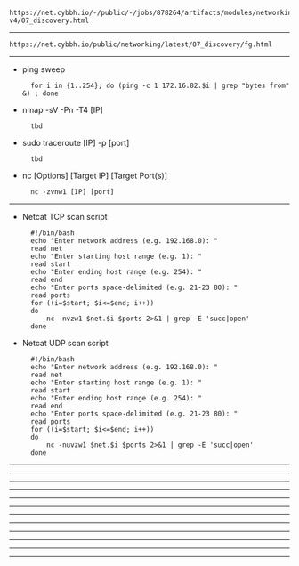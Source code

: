     https://net.cybbh.io/-/public/-/jobs/878264/artifacts/modules/networking/slides-v4/07_discovery.html
_________________________________________________________________________________________________________________
    https://net.cybbh.io/public/networking/latest/07_discovery/fg.html
_________________________________________________________________________________________________________________
- ping sweep
  
        for i in {1..254}; do (ping -c 1 172.16.82.$i | grep "bytes from" &) ; done

- nmap -sV -Pn -T4 [IP]

        tbd

- sudo traceroute [IP] -p [port]

        tbd

- nc [Options] [Target IP] [Target Port(s)]

        nc -zvnw1 [IP] [port]        
_________________________________________________________________________________________________________________
- Netcat TCP scan script

        #!/bin/bash
        echo "Enter network address (e.g. 192.168.0): "
        read net
        echo "Enter starting host range (e.g. 1): "
        read start
        echo "Enter ending host range (e.g. 254): "
        read end
        echo "Enter ports space-delimited (e.g. 21-23 80): "
        read ports
        for ((i=$start; $i<=$end; i++))
        do
            nc -nvzw1 $net.$i $ports 2>&1 | grep -E 'succ|open'
        done

- Netcat UDP scan script
 
        #!/bin/bash
        echo "Enter network address (e.g. 192.168.0): "
        read net
        echo "Enter starting host range (e.g. 1): "
        read start
        echo "Enter ending host range (e.g. 254): "
        read end
        echo "Enter ports space-delimited (e.g. 21-23 80): "
        read ports
        for ((i=$start; $i<=$end; i++))
        do
            nc -nuvzw1 $net.$i $ports 2>&1 | grep -E 'succ|open'
        done
_________________________________________________________________________________________________________________



_________________________________________________________________________________________________________________



_________________________________________________________________________________________________________________



_________________________________________________________________________________________________________________



_________________________________________________________________________________________________________________



_________________________________________________________________________________________________________________



_________________________________________________________________________________________________________________



_________________________________________________________________________________________________________________



_________________________________________________________________________________________________________________



_________________________________________________________________________________________________________________



_________________________________________________________________________________________________________________



_________________________________________________________________________________________________________________

